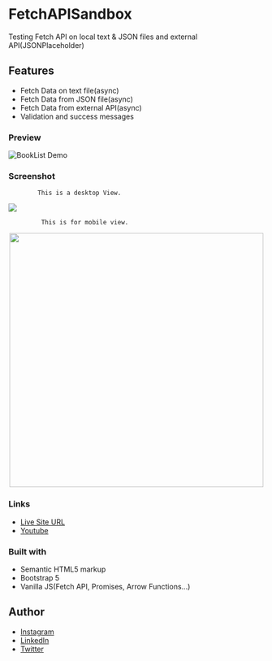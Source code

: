 # FetchAPISandbox
Testing Fetch API on local text &amp; JSON files and external API(JSONPlaceholder)

## Features
- Fetch Data on text file(async)
- Fetch Data from JSON file(async)
-  Fetch Data from external API(async)
- Validation and success messages

### Preview
![BookList Demo](img/BookList.gif)

### Screenshot

            This is a desktop View.

<img src="img/book-list-desktop.png">

             This is for mobile view.

<p align="center">
   <img src="img/book-list-mobile.png" height="500px">
  </p>
  
### Links

- [Live Site URL](https://albert-book-list.netlify.app/)
- [Youtube](https://youtu.be/jr60ddkaWqY)

### Built with

- Semantic HTML5 markup
- Bootstrap 5
- Vanilla JS(Fetch API, Promises, Arrow Functions...)


## Author

- [Instagram](https://www.instagram.com/albert_sigsbert/)
- [LinkedIn](https://www.linkedin.com/in/albertsigsbert/)
- [Twitter](https://twitter.com/albert_sigsbert)
